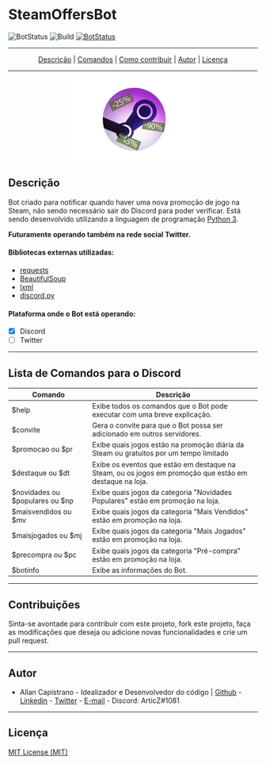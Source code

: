 # SteamOffersBot
![BotStatus](https://img.shields.io/badge/status-offline-critical) ![Build](https://img.shields.io/badge/build-passing-success) [![BotStatus](https://img.shields.io/badge/Convite_para_Discord-48568a?logo=discord)](https://discord.com/oauth2/authorize?client_id=714852360241020929&scope=bot&permissions=485440)

------------

<p align="center">
  <a href="#descrição">Descrição</a> |
  <a href="#lista-de-comandos-para-o-discord">Comandos</a> |
  <a href="#contribuições">Como contribuir</a> |
  <a href="#autor">Autor</a> |
  <a href="#licença">Licença</a>
</p>

------------

<p align="center">
  <img src="assets/SteamOS_Logo_Edit.png">
</p>

## Descrição ##
Bot criado para notificar quando haver uma nova promoção de jogo na Steam, não sendo necessário sair do Discord para poder verificar. Está sendo desenvolvido utilizando a linguagem de programação [Python 3](https://www.python.org/downloads/).

**Futuramente operando também na rede social Twitter.**

#### Bibliotecas externas utilizadas: ####
- [requests](https://pypi.org/project/requests/)
- [BeautifulSoup](https://pypi.org/project/beautifulsoup4/)
- [lxml](https://pypi.org/project/lxml/)
- [discord.py](https://pypi.org/project/discord.py/)

#### Plataforma onde o Bot está operando: ####
- [x] Discord
- [ ] Twitter

------------

## Lista de Comandos para o Discord ##
Comando | Descrição
------- | ---------
$help | Exibe todos os comandos que o Bot pode executar com uma breve explicação.
$convite | Gera o convite para que o Bot possa ser adicionado em outros servidores.
$promocao ou $pr | Exibe quais jogos estão na promoção diária da Steam ou gratuitos por um tempo limitado
$destaque ou $dt | Exibe os eventos que estão em destaque na Steam, ou os jogos em promoção que estão em destaque na loja.
$novidades ou $populares ou $np | Exibe quais jogos da categoria "Novidades Populares" estão em promoção na loja.
$maisvendidos ou $mv | Exibe quais jogos da categoria "Mais Vendidos" estão em promoção na loja.
$maisjogados ou $mj | Exibe quais jogos da categoria "Mais Jogados" estão em promoção na loja.
$precompra ou $pc | Exibe quais jogos da categoria "Pré-compra" estão em promoção na loja.
$botinfo | Exibe as informações do Bot.

------------

## Contribuições ##
Sinta-se avontade para contribuir com este projeto, fork este projeto, faça as modificações que deseja ou adicione novas funcionalidades e crie um pull request.

------------

## Autor ##
- Allan Capistrano - Idealizador e Desenvolvedor do código | [Github](https://github.com/AllanCapistrano) - [Linkedin](https://www.linkedin.com/in/allancapistrano/) - [Twitter](https://twitter.com/ArticZoldyck) - [E-mail](https://mail.google.com/mail/u/0/?view=cm&fs=1&tf=1&source=mailto&to=allan.capistrano3@gmail.com) - Discord: ArticZ#1081

------------

## Licença ##
[MIT License (MIT)](https://github.com/AllanCapistrano/SteamOffersBot/blob/master/LICENSE)
